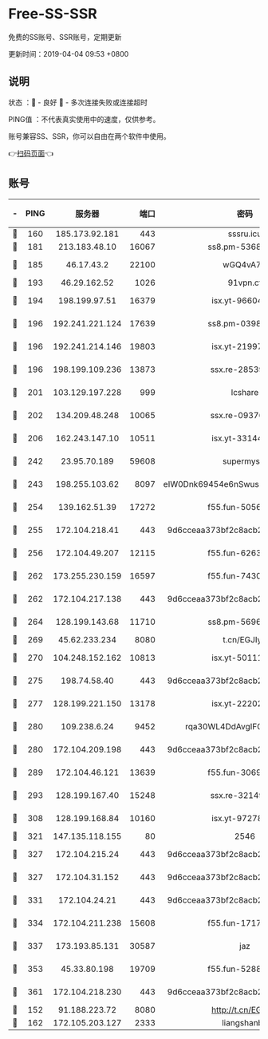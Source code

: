 # Free-SS-SSR

免费的SS账号、SSR账号，定期更新

更新时间：2019-04-04 09:53 +0800

## 说明

状态     ：🙂 - 良好 🙁 - 多次连接失败或连接超时

PING值   ：不代表真实使用中的速度，仅供参考。

账号兼容SS、SSR，你可以自由在两个软件中使用。

👉[扫码页面](https://liesauer.github.io/Free-SS-SSR/)👈

## 账号

|-|PING|服务器|端口|密码|加密方式|区域|
|:----:|:----:|:-----:|-----:|:----:|:----:|:----:|
|🙂|160|185.173.92.181|443|sssru.icu|rc4-md5|RU|
|🙂|181|213.183.48.10|16067|ss8.pm-53686627|rc4-md5|RU|
|🙂|185|46.17.43.2|22100|wGQ4vA7D|aes-256-gcm|RU|
|🙂|193|46.29.162.52|1026|91vpn.cf|rc4-md5|RU|
|🙂|194|198.199.97.51|16379|isx.yt-96604869|aes-256-cfb|US|
|🙂|196|192.241.221.124|17639|ss8.pm-03987287|aes-256-cfb|US|
|🙂|196|192.241.214.146|19803|isx.yt-21997404|aes-256-cfb|US|
|🙂|196|198.199.109.236|13873|ssx.re-28539881|aes-256-cfb|US|
|🙂|201|103.129.197.228|999|lcshare|aes-256-cfb|US|
|🙂|202|134.209.48.248|10065|ssx.re-09376526|aes-256-cfb|US|
|🙂|206|162.243.147.10|10511|isx.yt-33144325|aes-256-cfb|US|
|🙂|242|23.95.70.189|59608|supermyssr|chacha20-ietf|US|
|🙂|243|198.255.103.62|8097|eIW0Dnk69454e6nSwuspv9DmS201tQ0D|aes-256-cfb|US|
|🙂|254|139.162.51.39|17272|f55.fun-50565009|aes-256-cfb|SG|
|🙂|255|172.104.218.41|443|9d6cceaa373bf2c8acb22e60b6a58be6|aes-256-cfb|US|
|🙂|256|172.104.49.207|12115|f55.fun-62631366|aes-256-cfb|SG|
|🙂|262|173.255.230.159|16597|f55.fun-74305924|aes-256-cfb|US|
|🙂|262|172.104.217.138|443|9d6cceaa373bf2c8acb22e60b6a58be6|aes-256-cfb|US|
|🙂|264|128.199.143.68|11710|ss8.pm-56960881|aes-256-cfb|SG|
|🙂|269|45.62.233.234|8080|t.cn/EGJIyrl|rc4-md5|CA|
|🙂|270|104.248.152.162|10813|isx.yt-50111691|aes-256-cfb|SG|
|🙂|275|198.74.58.40|443|9d6cceaa373bf2c8acb22e60b6a58be6|aes-256-cfb|US|
|🙂|277|128.199.221.150|13178|isx.yt-22202502|aes-256-cfb|SG|
|🙂|280|109.238.6.24|9452|rqa30WL4DdAvgIFG6Fs3znzTa|aes-256-cfb|FR|
|🙂|280|172.104.209.198|443|9d6cceaa373bf2c8acb22e60b6a58be6|aes-256-cfb|US|
|🙂|289|172.104.46.121|13639|f55.fun-30697480|aes-256-cfb|SG|
|🙂|293|128.199.167.40|15248|ssx.re-32149746|aes-256-cfb|SG|
|🙂|308|128.199.168.84|10160|isx.yt-97278125|aes-256-cfb|SG|
|🙂|321|147.135.118.155|80|2546|chacha20|US|
|🙂|327|172.104.215.24|443|9d6cceaa373bf2c8acb22e60b6a58be6|aes-256-cfb|US|
|🙂|327|172.104.31.152|443|9d6cceaa373bf2c8acb22e60b6a58be6|aes-256-cfb|US|
|🙂|331|172.104.24.21|443|9d6cceaa373bf2c8acb22e60b6a58be6|aes-256-cfb|US|
|🙂|334|172.104.211.238|15608|f55.fun-17178524|aes-256-cfb|US|
|🙂|337|173.193.85.131|30587|jaz|aes-256-cfb|US|
|🙂|353|45.33.80.198|19709|f55.fun-52889457|aes-256-cfb|US|
|🙂|361|172.104.218.230|443|9d6cceaa373bf2c8acb22e60b6a58be6|aes-256-cfb|US|
|🙂|152|91.188.223.72|8080|http://t.cn/EGJIyrl|rc4-md5|RU|
|🙂|162|172.105.203.127|2333|liangshanbo|chacha20|JP|
